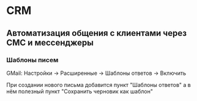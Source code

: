 ---
---

# CRM

## Автоматизация общения с клиентами через СМС и мессенджеры

### Шаблоны писем

GMail: Настройки -> Расширенные -> Шаблоны ответов -> Включить

При создании нового письма добавится пункт "Шаблоны ответов" а в нём полезный пункт "Сохранить черновик как шаблон"
